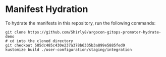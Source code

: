 # Manifest Hydration

To hydrate the manifests in this repository, run the following commands:

```shell
git clone https://github.com/Shirly8/argocon-gitops-promoter-hydrate-demo
# cd into the cloned directory
git checkout 585dc485c430e237a378b6335b3a899e5885fed9
kustomize build ./user-configuration/staging/integration
```

